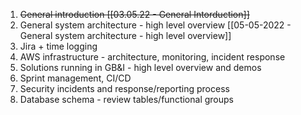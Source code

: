 1.  ~~General introduction  [[03.05.22 - General Intorduction]]~~
2.  General system architecture - high level overview [[05-05-2022 - General system architecture - high level overview]]
3.  Jira + time logging
4.  AWS infrastructure - architecture, monitoring, incident response
5.  Solutions running in GB&I - high level overview and demos
6.  Sprint management, CI/CD
7.  Security incidents and response/reporting process
8.  Database schema - review tables/functional groups